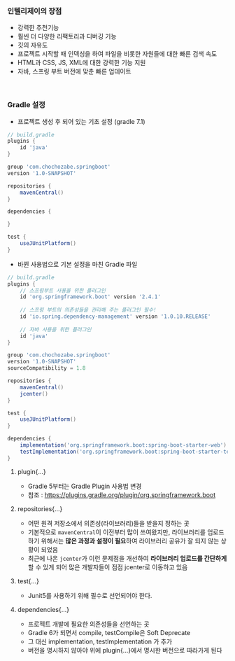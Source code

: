 ### 인텔리제이의 장점

- 강력한 추천기능
- 훨씬 더 다양한 리팩토리과 디버깅 기능
- 깃의 자유도
- 프로젝트 시작할 때 인덱싱을 하여 파일을 비롯한 자원들에 대한 빠른 검색 속도
- HTML과 CSS, JS, XML에 대한 강력한 기능 지원
- 자바, 스프링 부트 버전에 맞춘 빠른 업데이트

<br>

### Gradle 설정

- 프로젝트 생성 후 되어 있는 기초 설정 (gradle 7.1)

``` gradle
// build.gradle
plugins {
    id 'java'
}

group 'com.chochozabe.springboot'
version '1.0-SNAPSHOT'

repositories {
    mavenCentral()
}

dependencies {

}

test {
    useJUnitPlatform()
}
```

- 바뀐 사용법으로 기본 설정을 마친 Gradle 파일

``` gradle
// build.gradle
plugins {
    // 스프링부트 사용을 위한 플러그인
    id 'org.springframework.boot' version '2.4.1' 
    
    // 스프링 부트의 의존성들을 관리해 주는 플러그인 필수!
    id 'io.spring.dependency-management' version '1.0.10.RELEASE' 
    
    // 자바 사용을 위한 플러그인
    id 'java' 
}

group 'com.chochozabe.springboot'
version '1.0-SNAPSHOT'
sourceCompatibility = 1.8

repositories {
    mavenCentral()
    jcenter()
}

test {
    useJUnitPlatform()
}

dependencies {
    implementation('org.springframework.boot:spring-boot-starter-web')
    testImplementation('org.springframework.boot:spring-boot-starter-test')
}
```

1. plugin{...}
    - Gradle 5부터는 Gradle Plugin 사용법 변경
    - 참조 : https://plugins.gradle.org/plugin/org.springframework.boot


2. repositories{...}
    - 어떤 원격 저장소에서 의존성(라이브러리)들을 받을지 정하는 곳
    - 기본적으로 `mavenCentral`이 이전부터 많이 쓰여왔지만, 라이브러리를 업로드 하기 위해서는 **많은 과정과 설정이 필요**하여 라이브러리 공유가 잘 되지 않는 상황이 되었음
    - 최근에 나온 `jcenter`가 이런 문제점을 개선하여 **라이브러리 업로드를 간단하게** 할 수 있게 되어 많은 개발자들이 점점 jcenter로 이동하고 있음


3. test{...}
    - Junit5를 사용하기 위해 필수로 선언되어야 한다.


4. dependencies{...}
    - 프로젝트 개발에 필요한 의존성들을 선언하는 곳
    - Gradle 6가 되면서 compile, testCompile은 Soft Deprecate
    - 그 대신 implementation, testImplementation 가 추가
    - 버전을 명시하지 않아야 위에 plugin{...}에서 명시한 버전으로 따라가게 된다
